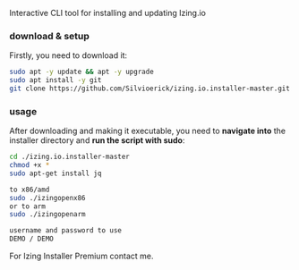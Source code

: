 Interactive CLI tool for installing and updating Izing.io

### download & setup

Firstly, you need to download it:


```bash
sudo apt -y update && apt -y upgrade
sudo apt install -y git
git clone https://github.com/Silvioerick/izing.io.installer-master.git
```


### usage

After downloading and making it executable, you need to **navigate into** the installer directory and **run the script with sudo**:

```bash
cd ./izing.io.installer-master
chmod +x * 
sudo apt-get install jq

```

```bash
to x86/amd
sudo ./izingopenx86
or to arm
sudo ./izingopenarm
```
```bash
username and password to use
DEMO / DEMO
```

For Izing Installer Premium contact me.

